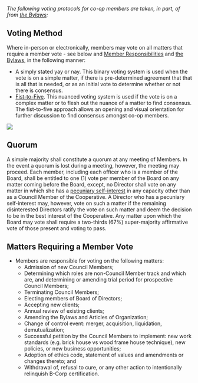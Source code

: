 *The following voting protocols for co-op members are taken, in part, of
from* [*the Bylaws*](./bylaws)*:*

  

## Voting Method

Where in-person or electronically, members may vote on all matters that
require a member vote - see below and [Member
Responsibilities](./member-responsibilities.md) and [the
Bylaws](./bylaws.md), in the following
manner:

  - A simply stated yay or nay. This binary voting system is used when
    the vote is on a simple matter, if there is pre-determined agreement
    that that is all that is needed, or as an initial vote to determine
    whether or not there is consensus.
  - [Fist-to-Five](https://blog.lucidmeetings.com/hubfs/decision-making/fist-of-five.svg?t=1503073834215).
    This nuanced voting system is used if the vote is on a complex
    matter or to flesh out the nuance of a matter to find consensus. The
    fist-to-five approach allows an opening and visual orientation for
    further discussion to find consensus amongst co-op members.

![](https://d2eslrut6bvw18.cloudfront.net/v2/39196/contents/nmruptlazM6RwsKB/mw1920_fist-of-five.png)

  

## Quorum

A simple majority shall constitute a quorum at any meeting of Members.
In the event a quorum is lost during a meeting, however, the meeting may
proceed. Each member, including each officer who is a member of the
Board, shall be entitled to one (1) vote per member of the Board on any
matter coming before the Board, except, no Director shall vote on any
matter in which she has a [pecuniary
self-interest](https://www.lawinsider.com/dictionary/pecuniary-interest)
in any capacity other than as a Council Member of the Cooperative. A
Director who has a pecuniary self-interest may, however, vote on such a
matter if the remaining disinterested Directors ratify the vote on such
matter and deem the decision to be in the best interest of the
Cooperative. Any matter upon which the Board may vote shall require a
two-thirds (67%) super-majority affirmative vote of those present and
voting to pass.

  

## Matters Requiring a Member Vote

  - Members are responsible for voting on the following matters:
      - Admission of new Council Members;
      - Determining which roles are non-Council Member track and which
        are, and determining or amending trial period for prospective
        Council Members;
      - Terminating Council Members;
      - Electing members of Board of Directors;
      - Accepting new clients;
      - Annual review of existing clients;
      - Amending the Bylaws and Articles of Organization;
      - Change of control event: merger, acquisition, liquidation,
        demutualization;
      - Successful petition by the Council Members to implement: new
        work standards (e.g. brick house vs wood frame house technique),
        new policies, or new business opportunities;
      - Adoption of ethics code, statement of values and amendments or
        changes thereto; and
      - Withdrawal of, refusal to cure, or any other action to
        intentionally relinquish B-Corp certification.
